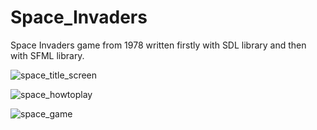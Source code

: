 # Space_Invaders
Space Invaders game from 1978 written firstly with SDL library and then with SFML library.

![space_title_screen](https://user-images.githubusercontent.com/72278659/221439953-dceddade-4809-43f3-a359-8f7a1709bd36.jpg)

![space_howtoplay](https://user-images.githubusercontent.com/72278659/221439957-7f2225ce-5ce4-4a42-bb55-f137203baff1.jpg)

![space_game](https://user-images.githubusercontent.com/72278659/221439961-68eb194d-bdb8-45c2-bfc9-b6aed9e02a9c.jpg)
